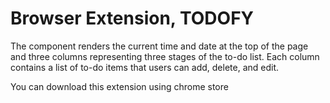 # Browser Extension, TODOFY
The component renders the current time and date at the top of the page and three columns representing three stages of the to-do list. Each column contains a list of to-do items that users can add, delete, and edit.

You can download this extension using chrome store


